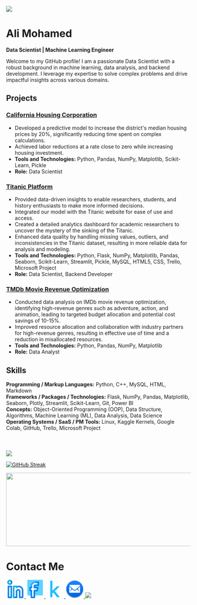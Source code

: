 <!--     Header -->
<img src="https://capsule-render.vercel.app/api?type=waving&color=gradient&height=200&section=header&text=Hello%20World!😁&fontSize=70&animation=blink&fontAlign=33&fontAlignY=30" />
<!--     Paragragh -->

<h1>Ali Mohamed</h1>
<p><strong>Data Scientist | Machine Learning Engineer</strong></p>
<p>Welcome to my GitHub profile! I am a passionate Data Scientist with a robust background in machine learning, data analysis, and backend development. I leverage my expertise to solve complex problems and drive impactful insights across various domains.</p>
        

<h2>Projects</h2>
<h3><a href="https://github.com/YourGitHubUsername/CaliforniaHousingCorporation">California Housing Corporation</a></h3>
<ul>
    <li>Developed a predictive model to increase the district's median housing prices by 20%, significantly reducing time spent on complex calculations.</li>
    <li>Achieved labor reductions at a rate close to zero while increasing housing investment.</li>
    <li><strong>Tools and Technologies:</strong> Python, Pandas, NumPy, Matplotlib, Scikit-Learn, Pickle</li>
    <li><strong>Role:</strong> Data Scientist</li>
</ul>

<h3><a href="https://github.com/YourGitHubUsername/TitanicPlatform">Titanic Platform</a></h3>
<ul>
    <li>Provided data-driven insights to enable researchers, students, and history enthusiasts to make more informed decisions.</li>
    <li>Integrated our model with the Titanic website for ease of use and access.</li>
    <li>Created a detailed analytics dashboard for academic researchers to uncover the mystery of the sinking of the Titanic.</li>
    <li>Enhanced data quality by handling missing values, outliers, and inconsistencies in the Titanic dataset, resulting in more reliable data for analysis and modeling.</li>
    <li><strong>Tools and Technologies:</strong> Python, Flask, NumPy, Matplotlib, Pandas, Seaborn, Scikit-Learn, Streamlit, Pickle, MySQL, HTML5, CSS, Trello, Microsoft Project</li>
    <li><strong>Role:</strong> Data Scientist, Backend Developer</li>
</ul>

<h3><a href="https://github.com/YourGitHubUsername/TMDbMovieRevenueOptimization">TMDb Movie Revenue Optimization</a></h3>
<ul>
    <li>Conducted data analysis on IMDb movie revenue optimization, identifying high-revenue genres such as adventure, action, and animation, leading to targeted budget allocation and potential cost savings of 10-15%.</li>
    <li>Improved resource allocation and collaboration with industry partners for high-revenue genres, resulting in effective use of time and a reduction in misallocated resources.</li>
    <li><strong>Tools and Technologies:</strong> Python, Pandas, NumPy, Matplotlib</li>
    <li><strong>Role:</strong> Data Analyst</li>
</ul>
       

<h2>Skills</h2>
    <div><strong>Programming / Markup Languages:</strong> Python, C++, MySQL, HTML, Markdown</div>
    <div><strong>Frameworks / Packages / Technologies:</strong> Flask, NumPy, Pandas, Matplotlib, Seaborn, Plotly, Streamlit, Scikit-Learn, Git, Power BI</div>
    <div><strong>Concepts:</strong> Object-Oriented Programming (OOP), Data Structure, Algorithms, Machine Learning (ML), Data Analysis, Data Science</div>
    <div><strong>Operating Systems / SaaS / PM Tools:</strong> Linux, Kaggle Kernels, Google Colab, GitHub, Trello, Microsoft Project</div>

        

<!--     Stats -->
<br>
<br>
<br> 
<a href="https://github.com/alim9hamed/convoychat">
  <img height=200 align="center" src="https://github-readme-stats.vercel.app/api/top-langs?username=alim9hamed&layout=compact&langs_count=8&card_width=500" />
</a>

[![GitHub Streak](https://github-readme-streak-stats.herokuapp.com?user=alim9hamed&theme=prussian&hide_border=true&border_radius=10&date_format=%5BY%20%5DM%20j&exclude_days=Sun%2CMon%2CTue%2CWed%2CThu%2CFri%2CSat&card_width=1000)](https://git.io/streak-stats)

<a href="https://github.com/alim9hamed/github-readme-stats">
  <img height=200 width=1000 align="center" src="https://github-readme-stats.vercel.app/api?username=alim9hamed" />
</a>
<!--     Links -->

<h1>Contact Me</h1>
<a href="https://www.linkedin.com/in/ِali-mohamed-4218391b1">
  <img height="50" src="linkedin.png"/>
</a>
<a href="https://www.facebook.com/profile.php?id=100078176362609&mibextid=b06tZ0">
  <img height="50" src="facebook.png"/>
</a>
<a href="https://www.kaggle.com/alimohamed01">
  <img height="50" src="kaggle.png"/>
</a>
<a href="mailto:alim9hamem1000@gmail.com">
  <img height="50" src="email.png"/>
</a>
<!--     Snake Game -->
<!-- <br> -->
<!-- <br> -->

<!--![snake gif](https://github.com/alim9hamed/alim9hamed/blob/output/github-contribution-grid-snake.svg) -->

<!--     Footer -->
<img src="https://capsule-render.vercel.app/api?type=waving&color=gradient&height=100&section=footer&fontSize=70&animation=blink&fontAlign=33&fontAlignY=30" />
